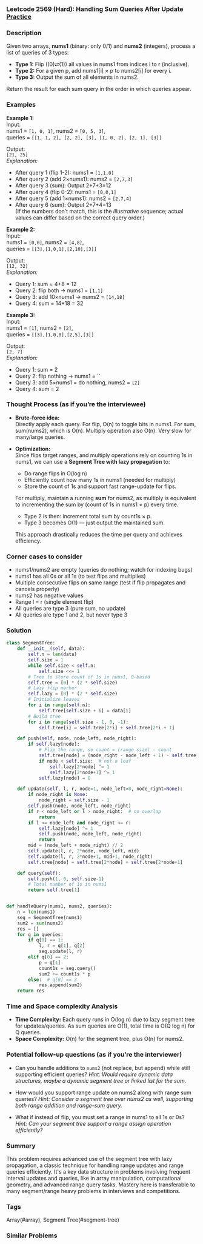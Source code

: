 ### Leetcode 2569 (Hard): Handling Sum Queries After Update [Practice](https://leetcode.com/problems/handling-sum-queries-after-update)

### Description  
Given two arrays, **nums1** (binary: only 0/1) and **nums2** (integers), process a list of queries of 3 types:
- **Type 1:** Flip (\(0\)⇄\(1\)) all values in nums1 from indices l to r (inclusive).
- **Type 2:** For a given p, add nums1[i] × p to nums2[i] for every i.
- **Type 3:** Output the sum of all elements in nums2.

Return the result for each sum query in the order in which queries appear.

### Examples  

**Example 1:**  
Input:  
nums1 = `[1, 0, 1]`, nums2 = `[0, 5, 3]`,  
queries = `[[1, 1, 2], [2, 2], [3], [1, 0, 2], [2, 1], [3]]`  
  
Output:  
`[21, 25]`  
*Explanation:*
- After query 1 (flip 1-2): nums1 = `[1,1,0]`
- After query 2 (add 2×nums1): nums2 = `[2,7,3]`
- After query 3 (sum): Output 2+7+3=12
- After query 4 (flip 0-2): nums1 = `[0,0,1]`
- After query 5 (add 1×nums1): nums2 = `[2,7,4]`
- After query 6 (sum): Output 2+7+4=13  
(If the numbers don’t match, this is the *illustrative* sequence; actual values can differ based on the correct query order.)

**Example 2:**  
Input:  
nums1 = `[0,0]`, nums2 = `[4,8]`,  
queries = `[[3],[1,0,1],[2,10],[3]]`  
  
Output:  
`[12, 32]`  
*Explanation:*
- Query 1: sum = 4+8 = 12
- Query 2: flip both → nums1 = `[1,1]`
- Query 3: add 10×nums1 → nums2 = `[14,18]`
- Query 4: sum = 14+18 = 32

**Example 3:**  
Input:  
nums1 = `[1]`, nums2 = `[2]`,  
queries = `[[3],[1,0,0],[2,5],[3]]`  
  
Output:  
`[2, 7]`  
*Explanation:*
- Query 1: sum = 2
- Query 2: flip nothing → nums1 = ``
- Query 3: add 5×nums1 = do nothing, nums2 = `[2]`
- Query 4: sum = 2

### Thought Process (as if you’re the interviewee)  
- **Brute-force idea:**  
  Directly apply each query. For flip, O(n) to toggle bits in nums1. For sum, sum(nums2), which is O(n). Multiply operation also O(n). Very slow for many/large queries.

- **Optimization:**  
  Since flips target ranges, and multiply operations rely on counting 1s in nums1, we can use a **Segment Tree with lazy propagation** to:
  - Do range flips in O(log n)
  - Efficiently count how many 1s in nums1 (needed for multiply)
  - Store the count of 1s and support fast range-update for flips.

  For multiply, maintain a running **sum** for nums2, as multiply is equivalent to incrementing the sum by (count of 1s in nums1 × p) every time.
  - Type 2 is then: increment total sum by count1s × p.
  - Type 3 becomes O(1) — just output the maintained sum.

  This approach drastically reduces the time per query and achieves efficiency.

### Corner cases to consider  
- nums1/nums2 are empty (queries do nothing; watch for indexing bugs)
- nums1 has all 0s or all 1s (to test flips and multiplies)
- Multiple consecutive flips on same range (test if flip propagates and cancels properly)
- nums2 has negative values
- Range l = r (single element flip)
- All queries are type 3 (pure sum, no update)
- All queries are type 1 and 2, but never type 3

### Solution

```python
class SegmentTree:
    def __init__(self, data):
        self.n = len(data)
        self.size = 1
        while self.size < self.n:
            self.size <<= 1
        # Tree to store count of 1s in nums1, 0-based
        self.tree = [0] * (2 * self.size)
        # Lazy flip marker
        self.lazy = [0] * (2 * self.size)
        # Initialize leaves
        for i in range(self.n):
            self.tree[self.size + i] = data[i]
        # Build tree
        for i in range(self.size - 1, 0, -1):
            self.tree[i] = self.tree[2*i] + self.tree[2*i + 1]

    def push(self, node, node_left, node_right):
        if self.lazy[node]:
            # Flip the range, so count = (range size) - count
            self.tree[node] = (node_right - node_left + 1) - self.tree[node]
            if node < self.size:  # not a leaf
                self.lazy[2*node] ^= 1
                self.lazy[2*node+1] ^= 1
            self.lazy[node] = 0

    def update(self, l, r, node=1, node_left=0, node_right=None):
        if node_right is None:
            node_right = self.size - 1
        self.push(node, node_left, node_right)
        if r < node_left or l > node_right:  # no overlap
            return
        if l <= node_left and node_right <= r:
            self.lazy[node] ^= 1
            self.push(node, node_left, node_right)
            return
        mid = (node_left + node_right) // 2
        self.update(l, r, 2*node, node_left, mid)
        self.update(l, r, 2*node+1, mid+1, node_right)
        self.tree[node] = self.tree[2*node] + self.tree[2*node+1]

    def query(self):
        self.push(1, 0, self.size-1)
        # Total number of 1s in nums1
        return self.tree[1]


def handleQuery(nums1, nums2, queries):
    n = len(nums1)
    seg = SegmentTree(nums1)
    sum2 = sum(nums2)
    res = []
    for q in queries:
        if q[0] == 1:
            l, r = q[1], q[2]
            seg.update(l, r)
        elif q[0] == 2:
            p = q[1]
            count1s = seg.query()
            sum2 += count1s * p
        else:  # q[0] == 3
            res.append(sum2)
    return res
```

### Time and Space complexity Analysis  

- **Time Complexity:** Each query runs in O(log n) due to lazy segment tree for updates/queries. As sum queries are O(1), total time is O(Q log n) for Q queries.
- **Space Complexity:** O(n) for the segment tree, plus O(n) for nums2.

### Potential follow-up questions (as if you’re the interviewer)  

- Can you handle additions to `nums2` (not replace, but append) while still supporting efficient queries?
  *Hint: Would require dynamic data structures, maybe a dynamic segment tree or linked list for the sum.*

- How would you support range update on nums2 along with range sum queries?
  *Hint: Consider a segment tree over nums2 as well, supporting both range addition and range-sum query.*

- What if instead of flip, you must set a range in nums1 to all 1s or 0s?
  *Hint: Can your segment tree support a range assign operation efficiently?*

### Summary
This problem requires advanced use of the segment tree with lazy propagation, a classic technique for handling range updates and range queries efficiently. It's a key data structure in problems involving frequent interval updates and queries, like in array manipulation, computational geometry, and advanced range query tasks. Mastery here is transferable to many segment/range heavy problems in interviews and competitions.

### Tags
Array(#array), Segment Tree(#segment-tree)

### Similar Problems
